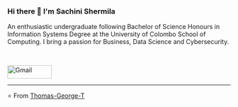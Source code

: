 ### Hi there 👋 I'm Sachini Shermila

An enthusiastic undergraduate following Bachelor of Science Honours in Information Systems Degree at the University of Colombo School of Computing. I bring a passion for Business, Data Science and Cybersecurity.

<br>
<p align="left">
    <a href="mailto:sachinisshermila@gmail.com"><img alt="Gmail" src="https://raw.githubusercontent.com/Thomas-George-T/Thomas-George-T/master/assets/google-gmail.svg" title="Email" width="100" height="30" /></a>
</p>
<hr \>
 
 ⭐️ From [Thomas-George-T](https://github.com/Thomas-George-T)
